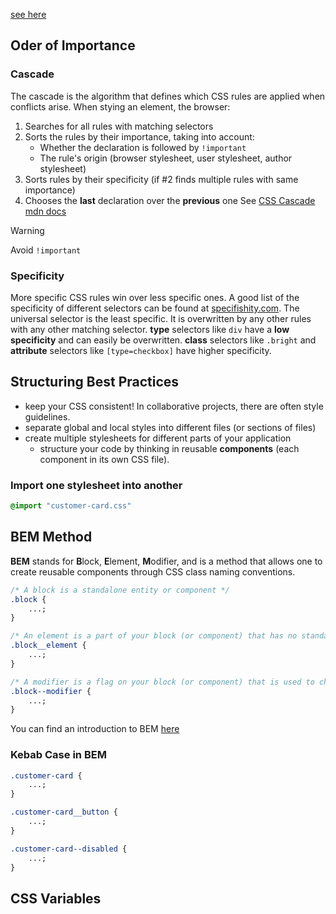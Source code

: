 [see here](https://github.com/neuefische/bo-web-23-4/blob/main/sessions/css-structure/css-structure.md)

## Oder of Importance
### Cascade
The cascade is the algorithm that defines which CSS rules are applied when conflicts arise.
When stying an element, the browser:
1. Searches for all rules with matching selectors
2. Sorts the rules by their importance, taking into account:
	- Whether the declaration is followed by `!important`
	- The rule's origin (browser stylesheet, user stylesheet, author stylesheet)
3. Sorts rules by their specificity (if #2 finds multiple rules with same importance)
4. Chooses the __last__ declaration over the __previous__ one
See [CSS Cascade mdn docs](https://developer.mozilla.org/en-US/docs/Web/CSS/Cascade)

> [!warning] 
> Avoid `!important`

### Specificity
More specific CSS rules win over less specific ones.
A good list of the specificity of different selectors can be found at [specifishity.com](https://specifishity.com/).
The universal selector is the least specific. It is overwritten by any other rules with any other matching selector.
__type__ selectors like `div` have a __low specificity__ and can easily be overwritten.
__class__ selectors like `.bright` and __attribute__ selectors like `[type=checkbox]` have higher specificity.

## Structuring Best Practices
- keep your CSS consistent! In collaborative projects, there are often style guidelines.
- separate global and local styles into different files (or sections of files)
- create multiple stylesheets for different parts of your application
	- structure your code by thinking in reusable __components__ (each component in its own CSS file).
### Import one stylesheet into another
```css
@import "customer-card.css"
```

## BEM Method
__BEM__ stands for **B**lock, **E**lement, **M**odifier, and is a method that allows one to create reusable components through CSS class naming conventions.
```css
/* A block is a standalone entity or component */
.block {
	...;
}

/* An element is a part of your block (or component) that has no standalone meaning. */
.block__element {
	...;
}

/* A modifier is a flag on your block (or component) that is used to change its appearance or behavior, e.g. disabled, checked, bright, etc. */
.block--modifier {
	...;
}
```
You can find an introduction to BEM [here](http://getbem.com/introduction/)

### Kebab Case in BEM
```css
.customer-card {
	...;
}

.customer-card__button {
	...;
}

.customer-card--disabled {
	...;
}
```

## CSS Variables
